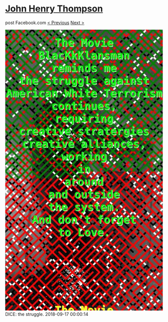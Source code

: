 # [John Henry Thompson](../README.md)
post Facebook.com
[< Previous](2018-09-17-3.md) [Next >](2018-09-16-1.md)

[![](../media/2018-09-17/Timeline-Photos-DICE-the-struggle-2.jpg)](../README.md)
DICE: the struggle.
2018-09-17 00:00:14